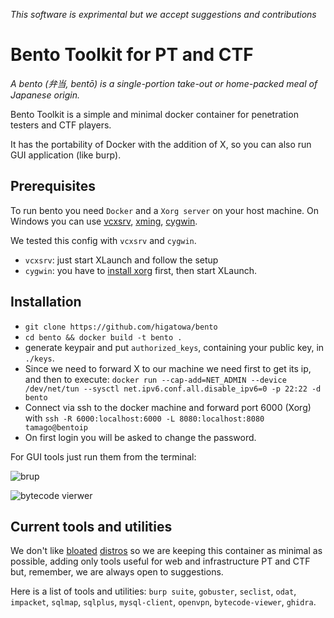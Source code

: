 
_This software is exprimental but we accept suggestions and contributions_
# Bento Toolkit for PT and CTF


_A bento (弁当, bentō) is a single-portion take-out or home-packed meal of Japanese origin._

Bento Toolkit is a simple and minimal docker container for penetration testers and CTF players.

It has the portability of Docker with the addition of X, so you can also run GUI application (like burp).

## Prerequisites

To run bento you need `Docker`  and a `Xorg server` on your host machine.
On Windows you can use [vcxsrv](https://sourceforge.net/projects/vcxsrv/), [xming](https://sourceforge.net/projects/xming/), [cygwin](https://www.cygwin.com/).

We tested this config with `vcxsrv` and `cygwin`.

- `vcxsrv`: just start XLaunch and follow the setup
- `cygwin`: you have to [install xorg](https://x.cygwin.com/docs/ug/setup.html) first, then start XLaunch.
  
## Installation

- `git clone https://github.com/higatowa/bento`
- `cd bento && docker build -t bento .`
- generate keypair and put `authorized_keys`, containing your public key, in `./keys`.
- Since we need to forward X to our machine we need first to get its ip, and then to execute:
`docker run --cap-add=NET_ADMIN --device /dev/net/tun --sysctl net.ipv6.conf.all.disable_ipv6=0 -p 22:22 -d bento`
- Connect via ssh to the docker machine and forward port 6000 (Xorg) with `ssh -R 6000:localhost:6000 -L 8080:localhost:8080  tamago@bentoip`
- On first login you will be asked to change the password.

For GUI tools just run them from the terminal:

![brup](https://i.imgur.com/3kDhMGP.png)

![bytecode vierwer](https://imgur.com/LzktHZj)
## Current tools and utilities

We don't like [bloated](https://www.kali.org/) [distros](https://www.parrotsec.org/) so we are keeping this container as minimal as possible, adding only tools useful for web and infrastructure PT and CTF but, remember, we are always open to suggestions.

Here is a list of tools and utilities:
`burp suite`, `gobuster`, `seclist`, `odat`, `impacket`, `sqlmap`, `sqlplus`, `mysql-client`, `openvpn`, `bytecode-viewer`, `ghidra`.
